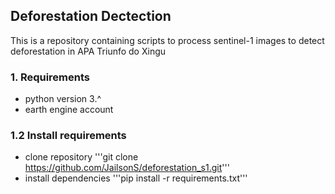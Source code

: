 ## Deforestation Dectection 

<p>
This is a repository containing scripts to process sentinel-1 images to detect deforestation in APA Triunfo do Xingu
</p>

### 1. Requirements

- python version 3.^
- earth engine account

### 1.2 Install requirements

- clone repository
'''git clone https://github.com/JailsonS/deforestation_s1.git'''
- install dependencies
'''pip install -r requirements.txt'''

